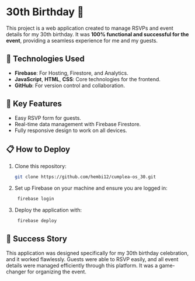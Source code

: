 # 30th Birthday 🎉

This project is a web application created to manage RSVPs and event details for my 30th birthday. It was **100% functional and successful for the event**, providing a seamless experience for me and my guests.

## 🚀 Technologies Used
- **Firebase**: For Hosting, Firestore, and Analytics.
- **JavaScript**, **HTML**, **CSS**: Core technologies for the frontend.
- **GitHub**: For version control and collaboration.

## 🎯 Key Features
- Easy RSVP form for guests.
- Real-time data management with Firebase Firestore.
- Fully responsive design to work on all devices.

## 📋 How to Deploy
1. Clone this repository:
   ```bash
   git clone https://github.com/hembi12/cumplea-os_30.git
2. Set up Firebase on your machine and ensure you are logged in:
   ```bash
    firebase login
3. Deploy the application with:
   ```bash
    firebase deploy

## 🎉 Success Story
This application was designed specifically for my 30th birthday celebration, and it worked flawlessly. Guests were able to RSVP easily, and all event details were managed efficiently through this platform. It was a game-changer for organizing the event.